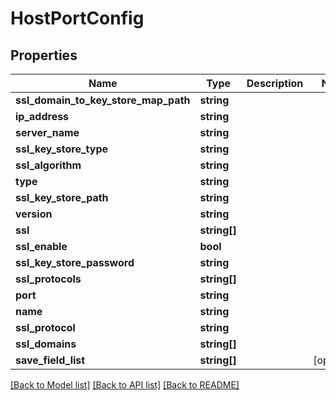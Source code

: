# HostPortConfig

## Properties
Name | Type | Description | Notes
------------ | ------------- | ------------- | -------------
**ssl_domain_to_key_store_map_path** | **string** |  | 
**ip_address** | **string** |  | 
**server_name** | **string** |  | 
**ssl_key_store_type** | **string** |  | 
**ssl_algorithm** | **string** |  | 
**type** | **string** |  | 
**ssl_key_store_path** | **string** |  | 
**version** | **string** |  | 
**ssl** | **string[]** |  | 
**ssl_enable** | **bool** |  | 
**ssl_key_store_password** | **string** |  | 
**ssl_protocols** | **string[]** |  | 
**port** | **string** |  | 
**name** | **string** |  | 
**ssl_protocol** | **string** |  | 
**ssl_domains** | **string[]** |  | 
**save_field_list** | **string[]** |  | [optional] 

[[Back to Model list]](../README.md#documentation-for-models) [[Back to API list]](../README.md#documentation-for-api-endpoints) [[Back to README]](../README.md)


